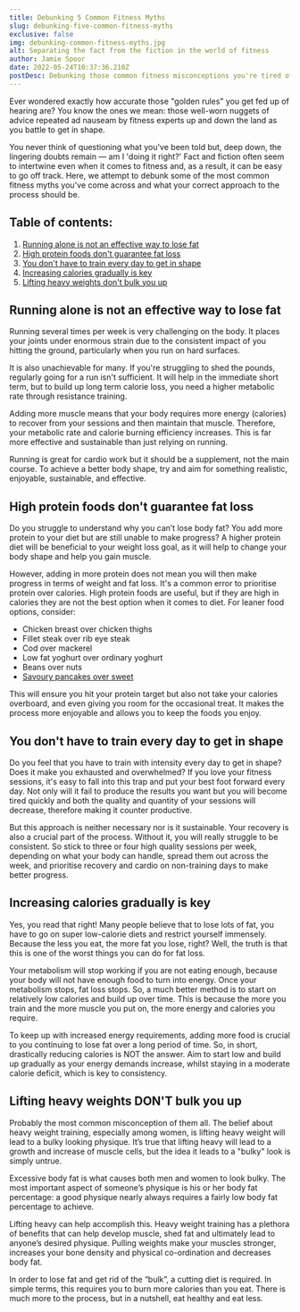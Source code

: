 ```yaml
---
title: Debunking 5 Common Fitness Myths
slug: debunking-five-common-fitness-myths
exclusive: false
img: debunking-common-fitness-myths.jpg
alt: Separating the fact from the fiction in the world of fitness
author: Jamie Spoor
date: 2022-05-24T10:37:36.210Z
postDesc: Debunking those common fitness misconceptions you're tired of hearing
---
```

Ever wondered exactly how accurate those "golden rules" you get fed up of hearing are? You know the ones we mean: those well-worn nuggets of advice repeated ad nauseam by fitness experts up and down the land as you battle to get in shape.

You never think of questioning what you've been told but, deep down, the lingering doubts remain — am I 'doing it right?' Fact and fiction often seem to intertwine even when it comes to fitness and, as a result, it can be easy to go off track. Here, we attempt to debunk some of the most common fitness myths you've come across and what your correct approach to the process should be.

## Table of contents:

1. [Running alone is not an effective way to lose fat](#running-alone-is-not-an-effective-way-to-lose-fat)
2. [High protein foods don't guarantee fat loss](#high-protein-foods-dont-guarantee-fat-loss)
3. [You don't have to train every day to get in shape](#you-dont-have-to-train-every-day-to-get-in-shape)
4. [Increasing calories gradually is key](#increasing-calories-gradually-is-key)
5. [Lifting heavy weights don't bulk you up](#lifting-heavy-weights-dont-bulk-you-up)

## Running alone is not an effective way to lose fat

Running several times per week is very challenging on the body. It places your joints under enormous strain due to the consistent impact of you hitting the ground, particularly when you run on hard surfaces.

It is also unachievable for many. If you're struggling to shed the pounds, regularly going for a run isn't sufficient. It will help in the immediate short term, but to build up long term calorie loss, you need a higher metabolic rate through resistance training.

Adding more muscle means that your body requires more energy (calories) to recover from your sessions and then maintain that muscle. Therefore, your metabolic rate and calorie burning efficiency increases. This is far more effective and sustainable than just relying on running.

Running is great for cardio work but it should be a supplement, not the main course. To achieve a better body shape, try and aim for something realistic, enjoyable, sustainable, and effective.

## High protein foods don't guarantee fat loss

Do you struggle to understand why you can’t lose body fat? You add more protein to your diet but are still unable to make progress? A higher protein diet will be beneficial to your weight loss goal, as it will help to change your body shape and help you gain muscle.

However, adding in more protein does not mean you will then make progress in terms of weight and fat loss. It's a common error to prioritise protein over calories. High protein foods are useful, but if they are high in calories they are not the best option when it comes to diet. For leaner food options, consider:

* Chicken breast over chicken thighs
* Fillet steak over rib eye steak
* Cod over mackerel
* Low fat yoghurt over ordinary yoghurt
* Beans over nuts
* [Savoury pancakes over sweet](https://traininblocks.com/blog/pancake-day-2022/)

This will ensure you hit your protein target but also not take your calories overboard, and even giving you room for the occasional treat. It makes the process more enjoyable and allows you to keep the foods you enjoy.

## You don't have to train every day to get in shape

Do you feel that you have to train with intensity every day to get in shape? Does it make you exhausted and overwhelmed? If you love your fitness sessions, it's easy to fall into this trap and put your best foot forward every day. Not only will it fail to produce the results you want but you will become tired quickly and both the quality and quantity of your sessions will decrease, therefore making it counter productive.

But this approach is neither necessary nor is it sustainable. Your recovery is also a crucial part of the process. Without it, you will really struggle to be consistent. So stick to three or four high quality sessions per week, depending on what your body can handle, spread them out across the week, and prioritise recovery and cardio on non-training days to make better progress.

## Increasing calories gradually is key

Yes, you read that right! Many people believe that to lose lots of fat, you have to go on super low-calorie diets and restrict yourself immensely. Because the less you eat, the more fat you lose, right? Well, the truth is that this is one of the worst things you can do for fat loss.

Your metabolism will stop working if you are not eating enough, because your body will not have enough food to turn into energy. Once your metabolism stops, fat loss stops. So, a much better method is to start on relatively low calories and build up over time. This is because the more you train and the more muscle you put on, the more energy and calories you require.

To keep up with increased energy requirements, adding more food is crucial to you continuing to lose fat over a long period of time. So, in short, drastically reducing calories is NOT the answer. Aim to start low and build up gradually as your energy demands increase, whilst staying in a moderate calorie deficit, which is key to consistency.

## Lifting heavy weights DON'T bulk you up

Probably the most common misconception of them all. The belief about heavy weight training, especially among women, is lifting heavy weight will lead to a bulky looking physique. It’s true that lifting heavy will lead to a growth and increase of muscle cells, but the idea it leads to a "bulky" look is simply untrue.

Excessive body fat is what causes both men and women to look bulky. The most important aspect of someone’s physique is his or her body fat percentage: a good physique nearly always requires a fairly low body fat percentage to achieve.

Lifting heavy can help accomplish this. Heavy weight training has a plethora of benefits that can help develop muscle, shed fat and ultimately lead to anyone’s desired physique. Pulling weights make your muscles stronger, increases your bone density and physical co-ordination and decreases body fat.

In order to lose fat and get rid of the “bulk”, a cutting diet is required. In simple terms, this requires you to burn more calories than you eat. There is much more to the process, but in a nutshell, eat healthy and eat less.

